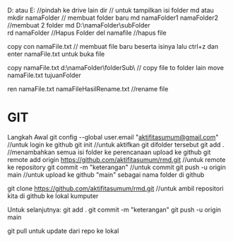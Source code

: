 D: atau E:  //pindah ke drive lain
dir // untuk tampilkan isi folder
md atau mkdir namaFolder // membuat folder baru
md namaFolder1 namaFolder2 //membuat 2 folder
md D:\namaFolder\subFolder\
rd namaFolder //Hapus Folder
del namafile //hapus file

copy con namaFile.txt // membuat file baru beserta isinya lalu ctrl+z dan enter
namaFile.txt untuk buka file

copy namaFile.txt d:\namaFolder\folderSub\ // copy file to folder lain
move namaFile.txt tujuanFolder

ren namaFile.txt namaFileHasilRename.txt //rename file


GIT
===
Langkah Awal
git config --global user.email "aktifitasumum@gmail.com" //untuk login ke github
git init //untuk aktifkan git difolder tersebut
git add . //menambahkan semua isi folder ke perencanaan upload ke github
git remote add origin https://github.com/aktifitasumum/rmd.git  //untuk remote ke repository
git commit -m "keterangan" //untuk commit
git push -u origin main //untuk upload ke github "main" sebagai nama folder di github

git clone https://github.com/aktifitasumum/rmd.git   //untuk ambil repositori kita di github ke lokal kumputer

Untuk selanjutnya:
git add . 
git commit -m "keterangan"
git push -u origin main

git pull untuk update dari repo ke lokal
